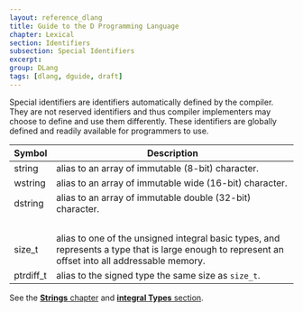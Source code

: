 ```yaml
---
layout: reference_dlang
title: Guide to the D Programming Language
chapter: Lexical
section: Identifiers
subsection: Special Identifiers
excerpt: 
group: DLang
tags: [dlang, dguide, draft]
---
```


Special identifiers are identifiers automatically defined by the compiler.
They are not reserved identifiers and thus compiler implementers may choose to define and use them differently.
These identifiers are globally defined and readily available for programmers to use.

| Symbol    | Description |
|-----------|-------------|
| string    | alias to an array of immutable (8-bit) character. |
| wstring   | alias to an array of immutable wide (16-bit) character. |
| dstring   | alias to an array of immutable double (32-bit) character. |
| &nbsp;    | |
| size_t    | alias to one of the unsigned integral basic types, and represents a type that is large enough to represent an offset into all addressable memory. |
| ptrdiff_t | alias to the signed type the same size as `size_t`. |

See the [__Strings__ chapter](/dlang-guide/strings.html) and [__integral Types__ section](dlang-guide/basic_types/integral.html).
